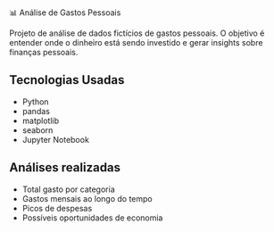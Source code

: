  📊 Análise de Gastos Pessoais

Projeto de análise de dados fictícios de gastos pessoais. O objetivo é entender onde o dinheiro está sendo investido e gerar insights sobre finanças pessoais.

## Tecnologias Usadas
- Python
- pandas
- matplotlib
- seaborn
- Jupyter Notebook

## Análises realizadas
- Total gasto por categoria
- Gastos mensais ao longo do tempo
- Picos de despesas
- Possíveis oportunidades de economia